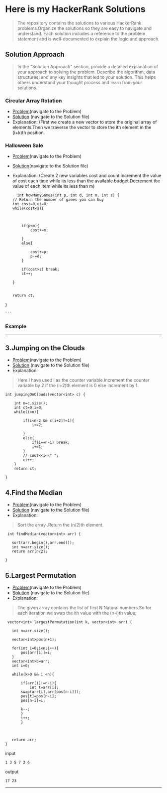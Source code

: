# Here is my HackerRank Solutions

>The repository contains the solutions to various HackerRank problems.Organize the solutions so they are easy to navigate and understand. Each solution includes a reference to the problem statement and is well-documented to explain the logic and approach.




## Solution Approach

>In the "Solution Approach" section, provide a detailed explanation of your approach to solving the problem. Describe the algorithm, data structures, and any key insights that led to your solution. This helps others understand your thought process and learn from your solutions.

### Circular Array Rotation


  - [Problem](https://www.hackerrank.com/challenges/circular-array-rotation/problem?isFullScreen=false)(navigate to the Problem)
  - [Solution](./solution.py) (navigate to the Solution file)
  - Explanation: (First we create a new vector to store the original array of elements.Then we traverse the vector to store the ith element in the (i+k)th position.
  
### Halloween Sale


  - [Problem](https://www.hackerrank.com/challenges/halloween-sale/problem?isFullScreen=false)(navigate to the Problem)
  - [Solution](./solution.py)(navigate to the Solution file)
  - Explanation: (Create 2 new variables cost and count.increment the value of cost each time while its less than the available budget.Decrement the value of each item while its less than m)

    ```
      int howManyGames(int p, int d, int m, int s) {
    // Return the number of games you can buy
    int cost=0,ct=0;
    while(cost<s){
        
        
        
        if(p<m){
            cost+=m;
            
        }
        else{
            
            cost+=p;
            p-=d;
        }
        
        if(cost>s) break;
        ct++;
   
    }
   
    
    return ct;

}

    ```

### Example  
---
## 3.Jumping on the Clouds
  - [Problem](https://www.hackerrank.com/challenges/grading/problem?isFullScreen=true)(navigate to the Problem)
  - [Solution](Grading_Students/gradingstudents.py) (navigate to the Solution file)
  - Explanation:
  >  Here I have used i as the counter variable.Increment the counter variable by 2 if the (i+2)th element is 0 else increment by 1.
```
int jumpingOnClouds(vector<int> c) {
    
    int n=c.size();
    int ct=0,i=0;
    while(i<n){
        
        if(i<n-2 && c[i+2]!=1){
            i+=2;
            
        }
        else{
            if(i==n-1) break;
            i+=1;
        }
        // cout<<i<<" ";
        ct++;
    }
    return ct;

}
```

## 4.Find the Median


  - [Problem](https://www.hackerrank.com/challenges/find-the-median/problem)(navigate to the Problem)
  - [Solution](Mini-Max_Sum/minimaxsum.py) (navigate to the Solution file)
  - Explanation:
  >Sort the array .Return the (n/2)th element.
>
 ```
  int findMedian(vector<int> arr) {
    
    sort(arr.begin(),arr.end());
    int n=arr.size();
    return arr[n/2];

}
 ```

## 5.Largest Permutation


  - [Problem](https://www.hackerrank.com/challenges/largest-permutation/forum)(navigate to the Problem)
  - [Solution](Mini-Max_Sum/minimaxsum.py) (navigate to the Solution file)
  - Explanation:
  >The given array contains the list of first N Natural numbers.So for each iteration we swap the ith value with the (n-i)th value;
>
 ```
  vector<int> largestPermutation(int k, vector<int> arr) {

    int n=arr.size();
    
    vector<int>pos(n+1);
    
    for(int i=0;i<n;i++){
        pos[arr[i]]=i;
    }
    vector<int>b=arr;
    int i=0;
    
    while(k>0 && i <n){
        
        if(arr[i]!=n-i){
            int t=arr[i];
        swap(arr[i],arr[pos[n-i]]);
        pos[t]=pos[n-i];
        pos[n-i]=i;
        
        k--;
        }
        i++;
        }
        
    
    
    return arr;
}
 ```
input
```
1 3 5 7 2 6
```
output
```
17 23
```
****



